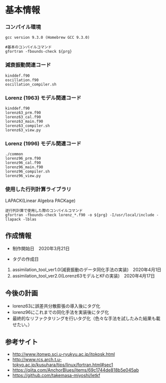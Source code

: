 # 基本情報
### コンパイル環境
```
gcc version 9.3.0 (Homebrew GCC 9.3.0)

#基本のコンパイルコマンド
gfortran -fbounds-check ${prg}
```

### 減衰振動関連コード
```
kinddef.f90
oscillation.f90
oscillation_compiler.sh	
```

### Lorenz (1963) モデル関連コード
```
kinddef.f90
lorenz63_prm.f90
lorenz63_cal.f90
lorenz63_main.f90
lorenz63_compiler.sh
lorenz63_view.py
```

### Lorenz (1996) モデル関連コード
```
./common
lorenz96_prm.f90
lorenz96_cal.f90
lorenz96_main.f90
lorenz96_compiler.sh
lorenz96_view.py
```

### 使用した行列計算ライブラリ
LAPACK(Linear Algebra PACKage)
```
逆行列計算で使用した際のコンパイルコマンド
gfortran -fbounds-check lorenz_*.f90 -o ${prg} -I/usr/local/include -llapack -lblas
```

## 作成情報
- 制作開始日　2020年3月21日

- タグの作成日

1. assimilation_tool_ver1.0(減衰振動のデータ同化手法の実装)　2020年4月1日
2. assimilation_tool_ver2.0(Lorenz63モデルとKFの実装)　2020年4月17日

## 今後の計画
- lorenz63に誤差共分散膨張の導入後にタグ化
- lorenz96にこれまでの同化手法を実装後にタグ化
- 最終的なリファクタリングを行いタグ化（色々な手法を試したみた結果も載せたい。）

## 参考サイト
- http://www.itonwp.sci.u-ryukyu.ac.jp/itokosk.html
- http://www.rcs.arch.t.u-tokyo.ac.jp/kusuhara/tips/linux/fortran.html#sec1
- https://qiita.com/AnchorBlues/items/69c1744de818b5e045ab
- https://github.com/takemasa-miyoshi/letkf
